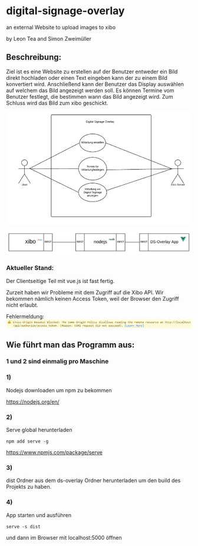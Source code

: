 # digital-signage-overlay
an external Website to upload images to xibo

by Leon Tea and Simon Zweimüller

## Beschreibung:

Ziel ist es eine Website zu erstellen auf der Benutzer entweder ein Bild direkt hochladen oder einen Text eingeben kann der zu einem Bild konvertiert wird.
Anschließend kann der Benutzer das Display auswählen auf welchem das Bild angezeigt werden soll.
Es können Termine vom Benutzer festlegt, die bestimmen wann das Bild angezeigt wird. 
Zum Schluss wird das Bild zum xibo geschickt.

![Usecase Diagramm](/img/usecase_diagramm.png)

![Systemarchitektur](/img/Systemarchitektur.PNG)

### Aktueller Stand:

Der Clientseitige Teil mit vue.js ist fast fertig.

Zurzeit haben wir Probleme mit dem Zugriff auf die Xibo API. Wir bekommen nämlich keinen Access Token, weil der Browser den Zugriff nicht erlaubt.

Fehlermeldung:
![Error](/img/error.PNG)

## Wie führt man das Programm aus:
### 1 und 2 sind einmalig pro Maschine

### 1)
Nodejs downloaden um npm zu bekommen

<https://nodejs.org/en/>
### 2)
Serve global herunterladen

    npm add serve -g
    
<https://www.npmjs.com/package/serve>
### 3)
dist Ordner aus dem ds-overlay Ordner herunterladen um den build des Projekts zu haben.

### 4)
App starten und ausführen

    serve -s dist
und dann im Browser mit localhost:5000 öffnen
